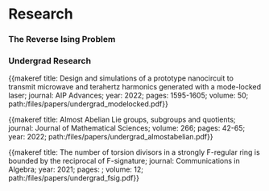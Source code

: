 # Research

### The Reverse Ising Problem

### Undergrad Research


{{makeref title: Design and simulations of a prototype nanocircuit to transmit microwave and terahertz harmonics generated with a mode-locked laser; journal: AIP Advances; year: 2022; pages: 1595-1605; volume: 50; path:/files/papers/undergrad_modelocked.pdf}}

{{makeref title: Almost Abelian Lie groups, subgroups and quotients; journal: Journal of Mathematical Sciences; volume: 266; pages: 42-65; year: 2022; path:/files/papers/undergrad_almostabelian.pdf}}

{{makeref title: The number of torsion divisors in a strongly F-regular ring is bounded by the reciprocal of F-signature; journal: Communications in Algebra; year: 2021; pages: ; volume: 12; path:/files/papers/undergrad_fsig.pdf}}

